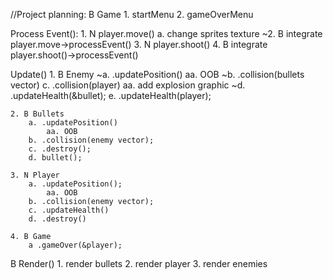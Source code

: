 //Project planning:
B Game
    1. startMenu
    2. gameOverMenu

Process Event():
    1. N player.move()
        a. change sprites texture
    ~2. B integrate player.move->processEvent()
    3. N player.shoot()
    4. B integrate player.shoot()->processEvent()

Update()
    1. B Enemy
        ~a. .updatePosition()
            aa. OOB
        ~b. .collision(bullets vector)
        c. .collision(player)
            aa. add explosion graphic
        ~d. .updateHealth(&bullet);
        e. .updateHealth(player);
    
    2. B Bullets
        a. .updatePosition()
            aa. OOB
        b. .collision(enemy vector);
        c. .destroy();
        d. bullet();
    
    3. N Player
        a. .updatePosition();
            aa. OOB
        b. .collision(enemy vector);
        c. .updateHealth()
        d. .destroy()
    
    4. B Game
        a .gameOver(&player);
    
B Render()
    1. render bullets
    2. render player
    3. render enemies
